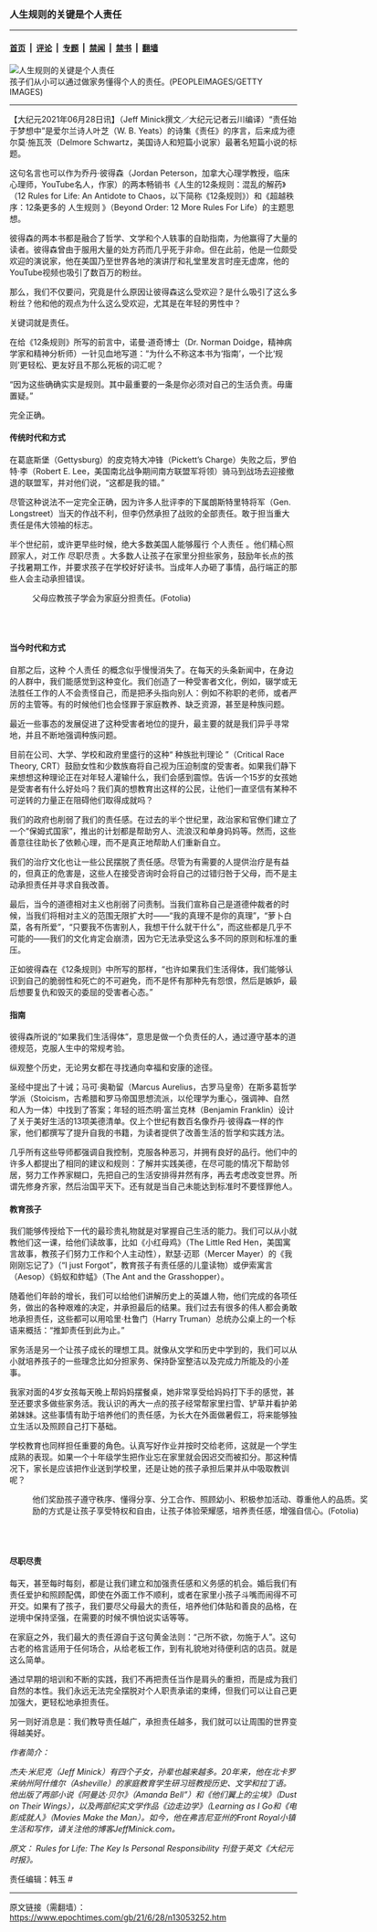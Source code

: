 ### 人生规则的关键是个人责任

---

#### [首页](../../../..?n13053252) &nbsp;|&nbsp; [评论](../../../../../epoch-comment?n13053252) &nbsp;|&nbsp; [专题](../../../../../epoch-special?n13053252) &nbsp;|&nbsp; [禁闻](../../../../../epoch-news?n13053252) &nbsp;|&nbsp; [禁书](../../../../../books?n13053252) &nbsp;|&nbsp; [翻墙](https://github.com/gfw-breaker/nogfw/blob/master/README.md?n13053252)


<div><img alt="人生规则的关键是个人责任" class="attachment-djy_600_400 size-djy_600_400 wp-post-image" src="https://i.epochtimes.com/assets/uploads/2021/06/id13053256-boy-doing-chores-1200x800-600x400.jpg"/>
<div class="caption">
 孩子们从小可以通过做家务懂得个人的责任。(PEOPLEIMAGES/GETTY IMAGES)
</div></div><hr/><div class="post_content" id="artbody" itemprop="articleBody">
 <!-- article content begin -->
 <p>
  【大纪元2021年06月28日讯】（Jeff Minick撰文／大纪元记者云川编译）“责任始于梦想中”是爱尔兰诗人叶芝（W. B. Yeats）的诗集《责任》的序言，后来成为德尔莫‧施瓦茨（Delmore Schwartz，美国诗人和短篇小说家）最著名短篇小说的标题。
 </p>
 <p>
  这句名言也可以作为乔丹‧彼得森（Jordan Peterson，加拿大心理学教授，临床心理师，YouTube名人，作家）的两本畅销书《人生的12条规则：混乱的解药》（12 Rules for Life: An Antidote to Chaos，以下简称《12条规则》）和《超越秩序：12条更多的
  <ok href="https://www.epochtimes.com/gb/tag/%E4%BA%BA%E7%94%9F%E8%A7%84%E5%88%99.html">
   人生规则
  </ok>
  》（Beyond Order: 12 More Rules For Life）的主题思想。
 </p>
 <p>
  彼得森的两本书都是融合了哲学、文学和个人轶事的自助指南，为他赢得了大量的读者。彼得森曾由于服用大量的处方药而几乎死于非命。但在此前，他是一位颇受欢迎的演说家，他在美国乃至世界各地的演讲厅和礼堂里发言时座无虚席，他的YouTube视频也吸引了数百万的粉丝。
 </p>
 <p>
  那么，我们不仅要问，究竟是什么原因让彼得森这么受欢迎？是什么吸引了这么多粉丝？他和他的观点为什么这么受欢迎，尤其是在年轻的男性中？
 </p>
 <p>
  关键词就是责任。
 </p>
 <p>
  在给《12条规则》所写的前言中，诺曼‧道奇博士（Dr. Norman Doidge，精神病学家和精神分析师）一针见血地写道：“为什么不称这本书为‘指南’，一个比‘规则’更轻松、更友好且不那么死板的词汇呢？
 </p>
 <p>
  “因为这些确确实实是规则。其中最重要的一条是你必须对自己的生活负责。毋庸置疑。”
 </p>
 <p>
  完全正确。
 </p>
 <h4>
  传统时代和方式
 </h4>
 <p>
  在葛底斯堡（Gettysburg）的皮克特大冲锋（Pickett’s Charge）失败之后，罗伯特‧李（Robert E. Lee，美国南北战争期间南方联盟军将领）骑马到战场去迎接撤退的联盟军，并对他们说，“这都是我的错。”
 </p>
 <p>
  尽管这种说法不一定完全正确，因为许多人批评李的下属朗斯特里特将军（Gen. Longstreet）当天的作战不利，但李仍然承担了战败的全部责任。敢于担当重大责任是伟大领袖的标志。
 </p>
 <p>
  半个世纪前，或许更早些时候，绝大多数美国人能够履行
  <ok href="https://www.epochtimes.com/gb/tag/%E4%B8%AA%E4%BA%BA%E8%B4%A3%E4%BB%BB.html">
   个人责任
  </ok>
  。他们精心照顾家人，对工作
  <ok href="https://www.epochtimes.com/gb/tag/%E5%B0%BD%E8%81%8C%E5%B0%BD%E8%B4%A3.html">
   尽职尽责
  </ok>
  。大多数人让孩子在家里分担些家务，鼓励年长点的孩子找暑期工作，并要求孩子在学校好好读书。当成年人办砸了事情，品行端正的那些人会主动承担错误。
 </p>
 <figure aria-describedby="caption-attachment-5867384" class="wp-caption aligncenter" id="attachment_5867384" style="width: 600px">
  <ok href="https://i.epochtimes.com/assets/uploads/2015/06/1504171602372483.jpg" target="_blank">
   <img alt="" class="size-large wp-image-5867384" src="https://i.epochtimes.com/assets/uploads/2015/06/1504171602372483-600x431.jpg"/>
  </ok>
  <br/><figcaption class="wp-caption-text" id="caption-attachment-5867384">
   父母应教孩子学会为家庭分担责任。(Fotolia)
  </figcaption><br/>
 </figure><br/>
 <h4>
  当今时代和方式
 </h4>
 <p>
  自那之后，这种
  <ok href="https://www.epochtimes.com/gb/tag/%E4%B8%AA%E4%BA%BA%E8%B4%A3%E4%BB%BB.html">
   个人责任
  </ok>
  的概念似乎慢慢消失了。在每天的头条新闻中，在身边的人群中，我们能感觉到这种变化。我们创造了一种受害者文化，例如，辍学或无法胜任工作的人不会责怪自己，而是把矛头指向别人：例如不称职的老师，或者严厉的主管等。有的时候他们也会怪罪于家庭教养、缺乏资源，甚至是种族问题。
 </p>
 <p>
  最近一些事态的发展促进了这种受害者地位的提升，最主要的就是我们异乎寻常地，并且不断地强调种族问题。
 </p>
 <p>
  目前在公司、大学、学校和政府里盛行的这种“
  <ok href="https://www.epochtimes.com/gb/tag/%E7%A7%8D%E6%97%8F%E6%89%B9%E5%88%A4%E7%90%86%E8%AE%BA.html">
   种族批判理论
  </ok>
  ”（Critical Race Theory, CRT）鼓励女性和少数族裔将自己视为压迫制度的受害者。如果我们静下来想想这种理论正在对年轻人灌输什么，我们会感到震惊。告诉一个15岁的女孩她是受害者有什么好处吗？我们真的想教育出这样的公民，让他们一直坚信有某种不可逆转的力量正在阻碍他们取得成就吗？
 </p>
 <p>
  我们的政府也削弱了我们的责任感。在过去的半个世纪里，政治家和官僚们建立了一个“保姆式国家”，推出的计划都是帮助穷人、流浪汉和单身妈妈等。然而，这些善意往往助长了依赖心理，而不是真正地帮助人们重新自立。
 </p>
 <p>
  我们的治疗文化也让一些公民摆脱了责任感。尽管为有需要的人提供治疗是有益的，但真正的危害是，这些人在接受咨询时会将自己的过错归咎于父母，而不是主动承担责任并寻求自我改善。
 </p>
 <p>
  最后，当今的道德相对主义也削弱了问责制。当我们宣称自己是道德仲裁者的时候，当我们将相对主义的范围无限扩大时——“我的真理不是你的真理”，“萝卜白菜，各有所爱”，“只要我不伤害别人，我想干什么就干什么”，而这些都是几乎不可能的——我们的文化肯定会崩溃，因为它无法承受这么多不同的原则和标准的重压。
 </p>
 <p>
  正如彼得森在《12条规则》中所写的那样，“也许如果我们生活得体，我们能够认识到自己的脆弱性和死亡的不可避免，而不是怀有那种先有怨恨，然后是嫉妒，最后想要复仇和毁灭的委屈的受害者心态。”
 </p>
 <h4>
  指南
 </h4>
 <p>
  彼得森所说的“如果我们生活得体”，意思是做一个负责任的人，通过遵守基本的道德规范，克服人生中的常规考验。
 </p>
 <p>
  纵观整个历史，无论男女都在寻找通向幸福和安康的途径。
 </p>
 <p>
  圣经中提出了十诫；马可‧奥勒留（Marcus Aurelius，古罗马皇帝）在斯多葛哲学学派（Stoicism，古希腊和罗马帝国思想流派，以伦理学为重心，强调神、自然和人为一体）中找到了答案；年轻的班杰明‧富兰克林（Benjamin Franklin）设计了关于美好生活的13项美德清单。仅上个世纪有数百名像乔丹‧彼得森一样的作家，他们都撰写了提升自我的书籍，为读者提供了改善生活的哲学和实践方法。
 </p>
 <p>
  几乎所有这些导师都强调自我控制，克服各种恶习，并拥有良好的品行。他们中的许多人都提出了相同的建议和规则：了解并实践美德，在尽可能的情况下帮助邻居，努力工作养家糊口，先把自己的生活安排得井然有序，再去考虑改变世界。所谓先修身齐家，然后治国平天下。还有就是当自己未能达到标准时不要怪罪他人。
 </p>
 <h4>
  教育孩子
 </h4>
 <p>
  我们能够传授给下一代的最珍贵礼物就是对掌握自己生活的能力。我们可以从小就教他们这一课，给他们读故事，比如《小红母鸡》（The Little Red Hen，美国寓言故事，教孩子们努力工作和个人主动性），默瑟‧迈耶（Mercer Mayer）的《我刚刚忘记了》（“I just Forgot”，教育孩子有责任感的儿童读物）或伊索寓言（Aesop）《蚂蚁和蚱蜢》（The Ant and the Grasshopper）。
 </p>
 <p>
  随着他们年龄的增长，我们可以给他们讲解历史上的英雄人物，他们完成的各项任务，做出的各种艰难的决定，并承担最后的结果。我们过去有很多的伟人都会勇敢地承担责任，这些都可以用哈里‧杜鲁门（Harry Truman）总统办公桌上的一个标语来概括：“推卸责任到此为止。”
 </p>
 <p>
  家务活是另一个让孩子成长的理想工具。就像从文学和历史中学到的，我们可以从小就培养孩子的一些理念比如分担家务、保持卧室整洁以及完成力所能及的小差事。
 </p>
 <p>
  我家对面的4岁女孩每天晚上帮妈妈摆餐桌，她非常享受给妈妈打下手的感觉，甚至还要求多做些家务活。我认识的再大一点的孩子经常帮家里扫雪、铲草并看护弟弟妹妹。这些事情有助于培养他们的责任感，为长大在外面做暑假工，将来能够独立生活以及照顾自己打下基础。
 </p>
 <p>
  学校教育也同样担任重要的角色。认真写好作业并按时交给老师，这就是一个学生成熟的表现。如果一个十年级学生把作业忘在家里就会因迟交而被扣分。那这种情况下，家长是应该把作业送到学校里，还是让她的孩子承担后果并从中吸取教训呢？
 </p>
 <figure aria-describedby="caption-attachment-5877173" class="wp-caption aligncenter" id="attachment_5877173" style="width: 600px">
  <ok href="https://i.epochtimes.com/assets/uploads/2015/06/150311220628836.jpg" target="_blank">
   <img alt="" class="size-large wp-image-5877173" src="https://i.epochtimes.com/assets/uploads/2015/06/150311220628836-600x423.jpg"/>
  </ok>
  <br/><figcaption class="wp-caption-text" id="caption-attachment-5877173">
   他们奖励孩子遵守秩序、懂得分享、分工合作、照顾幼小、积极参加活动、尊重他人的品质。奖励的方式是让孩子享受特权和自由，让孩子体验荣耀感，培养责任感，增强自信心。(Fotolia)
  </figcaption><br/>
 </figure><br/>
 <h4>
  <ok href="https://www.epochtimes.com/gb/tag/%E5%B0%BD%E8%81%8C%E5%B0%BD%E8%B4%A3.html">
   尽职尽责
  </ok>
 </h4>
 <p>
  每天，甚至每时每刻，都是让我们建立和加强责任感和义务感的机会。婚后我们有责任爱护和照顾配偶，即使在外面工作不顺利，或者在家里小孩子斗嘴而闹得不可开交。如果有了孩子，我们要尽父母最大的责任，培养他们体贴和善良的品格，在逆境中保持坚强，在需要的时候不惧怕说实话等等。
 </p>
 <p>
  在家庭之外，我们最大的责任源自于这句黄金法则：“己所不欲，勿施于人”。这句古老的格言适用于任何场合，从给老板工作，到有礼貌地对待便利店的店员。就是这么简单。
 </p>
 <p>
  通过早期的培训和不断的实践，我们不再把责任当作是肩头的重担，而是成为我们自然的本性。我们永远无法完全摆脱对个人职责承诺的束缚，但我们可以让自己更加强大，更轻松地承担责任。
 </p>
 <p>
  另一则好消息是：我们教导责任越广，承担责任越多，我们就可以让周围的世界变得越美好。
 </p>
 <p>
  <em>
   作者简介：
  </em>
 </p>
 <p>
  <em>
   杰夫‧米尼克（Jeff Minick）有四个子女，孙辈也越来越多。20年来，他在北卡罗来纳州阿什维尔（Asheville）的家庭教育学生研习班教授历史、文学和拉丁语。他出版了两部小说《阿曼达‧贝尔》（Amanda Bell”）和《他们翼上的尘埃》（Dust on Their Wings），以及两部纪实文学作品《边走边学》（Learning as I Go和《电影成就人》（Movies Make the Man）。如今，他在弗吉尼亚州的Front Royal小镇生活和写作，请关注他的博客JeffMinick.com。
  </em>
 </p>
 <p>
  <em>
   原文：
   <ok href="https://www.theepochtimes.com/rules-for-life-the-key-is-personal-responsibility_3862923.html">
    Rules for Life: The Key Is Personal Responsibility
   </ok>
   刊登于英文《大纪元时报》。
  </em>
 </p>
 <p>
  责任编辑：韩玉 #
 </p>
 <!-- article content end -->
 <div id="below_article_ad">
 </div>
</div>


---

原文链接（需翻墙）：https://www.epochtimes.com/gb/21/6/28/n13053252.htm